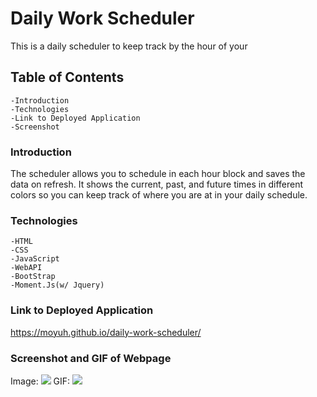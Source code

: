 # Daily Work Scheduler
This is a daily scheduler to keep track by the hour of your 

## Table of Contents
    -Introduction
    -Technologies
    -Link to Deployed Application
    -Screenshot
### Introduction
The scheduler allows you to schedule in each hour block and saves the data on refresh. It shows the current, past, and future times in different colors so you can keep track of where you are at in your daily schedule.
### Technologies 
    -HTML
    -CSS
    -JavaScript
    -WebAPI
    -BootStrap
    -Moment.Js(w/ Jquery)
### Link to Deployed Application
https://moyuh.github.io/daily-work-scheduler/

### Screenshot and GIF of Webpage
Image:
<img src="/Users/monicayuh/Code/Challenges/week-5/daily-work-scheduler/assets/images/full-screen.png">
GIF:
<img src = "/Users/monicayuh/Code/Challenges/week-5/daily-work-scheduler/assets/images/scheduler (1).gif">
